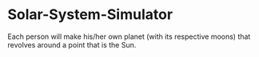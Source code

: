 # Solar-System-Simulator
Each person will make his/her own planet (with its respective moons) that revolves around a point that is the Sun.
